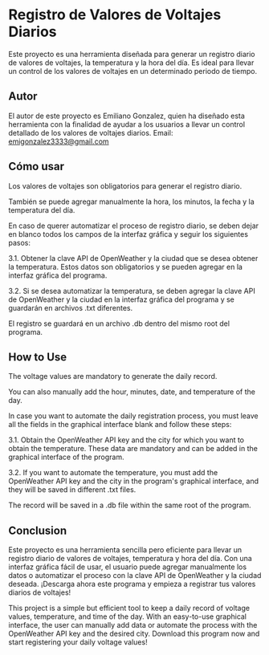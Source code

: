 
# Registro de Valores de Voltajes Diarios

Este proyecto es una herramienta diseñada para generar un registro diario de valores de voltajes, la temperatura y la hora del día. Es ideal para llevar un control de los valores de voltajes en un determinado periodo de tiempo.

## Autor
El autor de este proyecto es Emiliano Gonzalez, quien ha diseñado esta herramienta con la finalidad de ayudar a los usuarios a llevar un control detallado de los valores de voltajes diarios.
Email: emigonzalez3333@gmail.com

## Cómo usar
Los valores de voltajes son obligatorios para generar el registro diario.

También se puede agregar manualmente la hora, los minutos, la fecha y la temperatura del día.

En caso de querer automatizar el proceso de registro diario, se deben dejar en blanco todos los campos de la interfaz gráfica y seguir los siguientes pasos:

3.1. Obtener la clave API de OpenWeather y la ciudad que se desea obtener la temperatura. Estos datos son obligatorios y se pueden agregar en la interfaz gráfica del programa.

3.2. Si se desea automatizar la temperatura, se deben agregar la clave API de OpenWeather y la ciudad en la interfaz gráfica del programa y se guardarán en archivos .txt diferentes.

El registro se guardará en un archivo .db dentro del mismo root del programa.

## How to Use
The voltage values are mandatory to generate the daily record.

You can also manually add the hour, minutes, date, and temperature of the day.

In case you want to automate the daily registration process, you must leave all the fields in the graphical interface blank and follow these steps:

3.1. Obtain the OpenWeather API key and the city for which you want to obtain the temperature. These data are mandatory and can be added in the graphical interface of the program.

3.2. If you want to automate the temperature, you must add the OpenWeather API key and the city in the program's graphical interface, and they will be saved in different .txt files.

The record will be saved in a .db file within the same root of the program.

## Conclusion
Este proyecto es una herramienta sencilla pero eficiente para llevar un registro diario de valores de voltajes, temperatura y hora del día. Con una interfaz gráfica fácil de usar, el usuario puede agregar manualmente los datos o automatizar el proceso con la clave API de OpenWeather y la ciudad deseada. ¡Descarga ahora este programa y empieza a registrar tus valores diarios de voltajes!

This project is a simple but efficient tool to keep a daily record of voltage values, temperature, and time of the day. With an easy-to-use graphical interface, the user can manually add data or automate the process with the OpenWeather API key and the desired city. Download this program now and start registering your daily voltage values!
